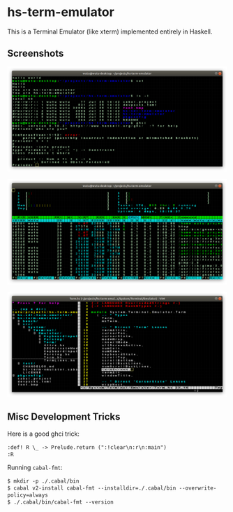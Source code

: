 # hs-term-emulator

This is a Terminal Emulator (like xterm) implemented entirely in Haskell.

## Screenshots

![screenshot_shell_01](screenshots/screenshot_shell_01.png)

![screenshot_htop_01](screenshots/screenshot_htop_01.png)

![screenshot_vim_01](screenshots/screenshot_vim_01.png)

## Misc Development Tricks

Here is a good ghci trick:

    :def! R \_ -> Prelude.return (":!clear\n:r\n:main")
    :R

Running `cabal-fmt`:

    $ mkdir -p ./.cabal/bin
    $ cabal v2-install cabal-fmt --installdir=./.cabal/bin --overwrite-policy=always
    $ ./.cabal/bin/cabal-fmt --version
